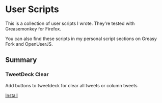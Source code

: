 # User Scripts

This is a collection of user scripts I wrote. They're tested with Greasemonkey for Firefox.

You can also find these scripts in my personal script sections on Greasy Fork and OpenUserJS.

## Summary

### TweetDeck Clear

Add buttons to tweetdeck for clear all tweets or column tweets

[Install](https://raw.githubusercontent.com/b1nj/userscripts/master/TweetDeck_Clear.user.js)